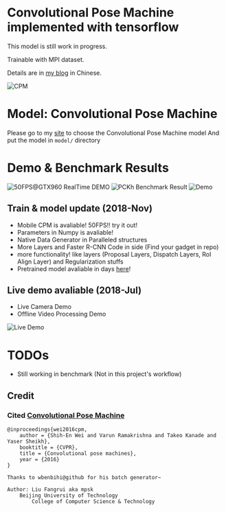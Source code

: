 #   Convolutional Pose Machine implemented with tensorflow

This model is still work in progress.

Trainable with MPI dataset.

Details are in [my blog](https://blog.csdn.net/mpsk07/article/details/79522809) in Chinese.

![CPM](https://raw.githubusercontent.com/mpskex/Convolutional-Pose-Machine-tf/master/demo/arch.png)

#   Model: Convolutional Pose Machine
Please go to my [site](http://mpskex.wicp.net/models) to choose the Convolutional Pose Machine model
And put the model in `model/` directory

#   Demo & Benchmark Results
![50FPS@GTX960 RealTime DEMO](https://raw.githubusercontent.com/mpskex/Convolutional-Pose-Machine-tf/master/demo/demo.jpg)
![PCKh Benchmark Result](https://raw.githubusercontent.com/mpskex/Convolutional-Pose-Machine-tf/master/demo/PCKh.png)
![Demo](https://raw.githubusercontent.com/mpskex/Convolutional-Pose-Machine-tf/master/demo/demo.jpg)

## Train & model update (2018-Nov)
*   Mobile CPM is avaliable! 50FPS!! try it out!
*   Parameters in Numpy is avaliable!
*   Native Data Generator in Paralleled structures
*   More Layers and Faster R-CNN Code in side (Find your gadget in repo)
*   more functionality! like layers (Proposal Layers, Dispatch Layers, RoI Align Layer) and Regularization stuffs
*   Pretrained model avaliable in days [here](http://mpskex.wicp.net/models)!

##  Live demo avaliable (2018-Jul)
*   Live Camera Demo 
*   Offline Video Processing Demo

![Live Demo](https://raw.githubusercontent.com/mpskex/Convolutional-Pose-Machine-tf/master/demo/live.gif)

#   TODOs
*   Still working in benchmark (Not in this project's workflow)

##  Credit
### Cited [Convolutional Pose Machine](https://arxiv.org/abs/1602.00134)
    @inproceedings{wei2016cpm,
        author = {Shih-En Wei and Varun Ramakrishna and Takeo Kanade and Yaser Sheikh},
        booktitle = {CVPR},
        title = {Convolutional pose machines},
        year = {2016}
    }

    Thanks to wbenbihi@github for his batch generator~

    Author: Liu Fangrui aka mpsk
        Beijing University of Technology
            College of Computer Science & Technology
